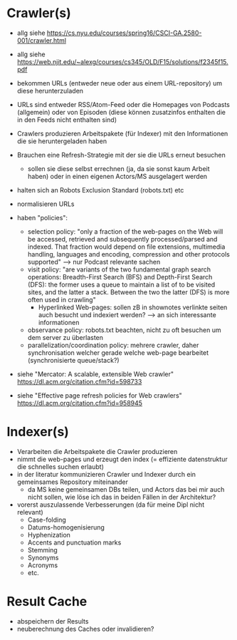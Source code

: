 
# Crawler(s)

- allg siehe https://cs.nyu.edu/courses/spring16/CSCI-GA.2580-001/crawler.html
- allg siehe https://web.njit.edu/~alexg/courses/cs345/OLD/F15/solutions/f2345f15.pdf

- bekommen URLs (entweder neue oder aus einem URL-repository) um diese herunterzuladen
- URLs sind entweder RSS/Atom-Feed oder die Homepages von Podcasts (allgemein) oder von Episoden (diese können zusatzinfos enthalten die in den Feeds nicht enthalten sind)
- Crawlers produzieren Arbeitspakete (für Indexer) mit den Informationen die sie heruntergeladen haben
- Brauchen eine Refresh-Strategie mit der sie die URLs erneut besuchen
    - sollen sie diese selbst errechnen (ja, da sie sonst kaum Arbeit haben) oder in einen eigenen Actors/MS ausgelagert werden
- halten sich an Robots Exclusion Standard (robots.txt) etc
- normalisieren URLs 
- haben "policies":
    - selection policy: "only a fraction of the web-pages on the Web will be accessed, retrieved and subsequently processed/parsed and indexed. That fraction would depend on file extensions, multimedia handling, languages and encoding, compression and other protocols supported" --> nur Podcast relevante sachen
    - visit policy: "are variants of the two fundamental graph search operations: Breadth-First Search (BFS) and Depth-First Search (DFS): the former uses a queue to maintain a list of to be visited sites, and the latter a stack. Between the two the latter (DFS) is more often used in crawling"
        - Hyperlinked Web-pages: sollen zB in shownotes verlinkte seiten auch besucht und indexiert werden? --> an sich interessante informationen
    - observance policy: robots.txt beachten, nicht zu oft besuchen um dem server zu überlasten
    - parallelization/coordination policy: mehrere crawler, daher synchronisation welcher gerade welche web-page bearbeitet (synchronisierte queue/stack?)

- siehe "Mercator: A scalable, extensible Web crawler" https://dl.acm.org/citation.cfm?id=598733
- siehe "Effective page refresh policies for Web crawlers" https://dl.acm.org/citation.cfm?id=958945

# Indexer(s)

- Verarbeiten die Arbeitspakete die Crawler produzieren
- nimmt die web-pages und erzeugt den index (= effiziente datenstruktur die schnelles suchen erlaubt)
- in der literatur kommunizieren Crawler und Indexer durch ein gemeinsames Repository miteinander
    - da MS keine gemeinsamen DBs teilen, und Actors das bei mir auch nicht sollen, wie löse ich das in beiden Fällen in der Architektur?
- vorerst auszulassende Verbesserungen (da für meine Dipl nicht relevant)
    - Case-folding
    - Datums-homogenisierung
    - Hyphenization
    - Accents and punctuation marks
    - Stemming
    - Synonyms
    - Acronyms
    - etc.





# Result Cache

- abspeichern der Results
- neuberechnung des Caches oder invalidieren?